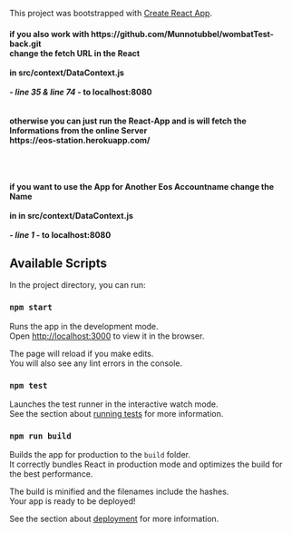 This project was bootstrapped with [Create React App](https://github.com/facebook/create-react-app).

<h4>
  if you also work with https://github.com/Munnotubbel/wombatTest-back.git <br>
  change the fetch URL in the React
  <br><br>
  in src/context/DataContext.js
  <br><br>
  <i> - line 35 & line 74 -</i> to localhost:8080
<br><br><br>
otherwise you can just run the React-App and is will fetch the Informations from the online Server<br> https://eos-station.herokuapp.com/
  
  <br><br><br>
  if you want to use the App for Another Eos Accountname change the Name<br><br>
  in in src/context/DataContext.js<br><br>
   <i> - line 1 -</i> to localhost:8080
</h4>

## Available Scripts

In the project directory, you can run:


### `npm start`

Runs the app in the development mode.<br />
Open [http://localhost:3000](http://localhost:3000) to view it in the browser.

The page will reload if you make edits.<br />
You will also see any lint errors in the console.

### `npm test`

Launches the test runner in the interactive watch mode.<br />
See the section about [running tests](https://facebook.github.io/create-react-app/docs/running-tests) for more information.

### `npm run build`

Builds the app for production to the `build` folder.<br />
It correctly bundles React in production mode and optimizes the build for the best performance.

The build is minified and the filenames include the hashes.<br />
Your app is ready to be deployed!

See the section about [deployment](https://facebook.github.io/create-react-app/docs/deployment) for more information.

